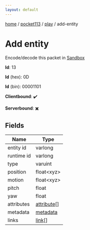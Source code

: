 ```yaml
---
layout: default
---
```


[home](/)  /  [pocket113](/protocol/pocket113)  /  [play](/protocol/pocket113/play)  /  add-entity

# Add entity

Encode/decode this packet in [Sandbox](../../../sandbox/pocket113#play.add_entity)

**Id**: 13

**Id** (hex): 0D

**Id** (bin): 00001101

**Clientbound**: ✔️

**Serverbound**: ✖️

## Fields

Name | Type
---|---
entity id | varlong
runtime id | varlong
type | varuint
position | float&lt;xyz&gt;
motion | float&lt;xyz&gt;
pitch | float
yaw | float
attributes | [attribute](/protocol/pocket113/types/attribute)[]
metadata | [metadata](/protocol/pocket113/metadata)
links | [link](/protocol/pocket113/types/link)[]
